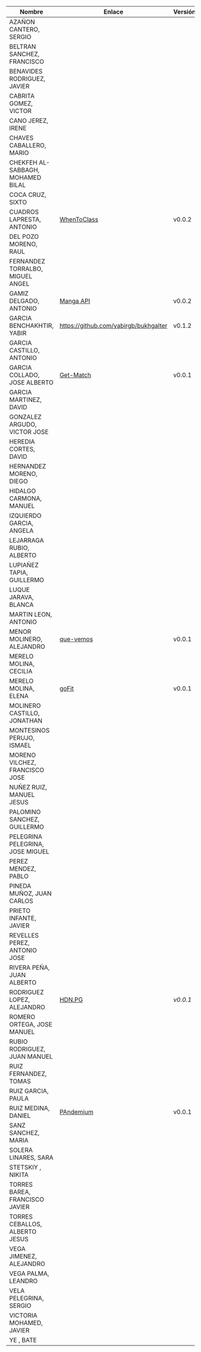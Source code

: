 | Nombre | Enlace | Versión |
|--------|--------|---------|
| AZAÑON CANTERO, SERGIO| | |
| BELTRAN SANCHEZ, FRANCISCO| | |
| BENAVIDES RODRIGUEZ, JAVIER| | |
| CABRITA GOMEZ, VICTOR| | |
| CANO JEREZ, IRENE| | |
| CHAVES CABALLERO, MARIO| | |
| CHEKFEH AL-SABBAGH, MOHAMED BILAL| | |
| COCA CRUZ, SIXTO| | |
| CUADROS LAPRESTA, ANTONIO| [WhenToClass](https://github.com/antoniocuadros/WhenToClass) | v0.0.2 |
| DEL POZO MORENO, RAUL| | |
| FERNANDEZ TORRALBO, MIGUEL ANGEL| | |
| GAMIZ DELGADO, ANTONIO| [Manga API](https://github.com/antoniogamiz/manga-api) | v0.0.2 |
| GARCIA BENCHAKHTIR, YABIR| https://github.com/yabirgb/bukhgalter | v0.1.2 |
| GARCIA CASTILLO, ANTONIO| | |
| GARCIA COLLADO, JOSE ALBERTO| [Get-Match](https://github.com/joseegc10/get-match) | v0.0.1 |
| GARCIA MARTINEZ, DAVID| | |
| GONZALEZ ARGUDO, VICTOR JOSE| | |
| HEREDIA CORTES, DAVID| | |
| HERNANDEZ MORENO, DIEGO| | |
| HIDALGO CARMONA, MANUEL| | |
| IZQUIERDO GARCIA, ANGELA| | |
| LEJARRAGA RUBIO, ALBERTO| | |
| LUPIAÑEZ TAPIA, GUILLERMO| | |
| LUQUE JARAVA, BLANCA| | |
| MARTIN LEON, ANTONIO| | |
| MENOR MOLINERO, ALEJANDRO| [que-vemos](https://github.com/AlexMenor/que-vemos) | v0.0.1 |
| MERELO MOLINA, CECILIA| | |
| MERELO MOLINA, ELENA| [goFit](https://github.com/ElenaMerelo/goFit)| v0.0.1 |
| MOLINERO CASTILLO, JONATHAN| | |
| MONTESINOS PERUJO, ISMAEL| | |
| MORENO VILCHEZ, FRANCISCO JOSE| | |
| NUÑEZ RUIZ, MANUEL JESUS| | |
| PALOMINO SANCHEZ, GUILLERMO| | |
| PELEGRINA PELEGRINA, JOSE MIGUEL| | |
| PEREZ MENDEZ, PABLO| | |
| PINEDA MUÑOZ, JUAN CARLOS| | |
| PRIETO INFANTE, JAVIER| | |
| REVELLES PEREZ, ANTONIO JOSE| | |
| RIVERA PEÑA, JUAN ALBERTO| | |
| RODRIGUEZ LOPEZ, ALEJANDRO|[HDN.PG](https://github.com/alexrodriguezlop/HDN.PG)  |*v0.0.1* |
| ROMERO ORTEGA, JOSE MANUEL| | |
| RUBIO RODRIGUEZ, JUAN MANUEL| | |
| RUIZ FERNANDEZ, TOMAS| | |
| RUIZ GARCIA, PAULA| | |
| RUIZ MEDINA, DANIEL| [PAndemium](https://github.com/DanielRuizMed/PAndemium) | v0.0.1 |
| SANZ SANCHEZ, MARIA| | |
| SOLERA LINARES, SARA| | |
| STETSKIY , NIKITA| | |
| TORRES BAREA, FRANCISCO JAVIER| | |
| TORRES CEBALLOS, ALBERTO JESUS| | |
| VEGA JIMENEZ, ALEJANDRO| | |
| VEGA PALMA, LEANDRO| | |
| VELA PELEGRINA, SERGIO| | |
| VICTORIA MOHAMED, JAVIER| | |
| YE , BATE| | |
